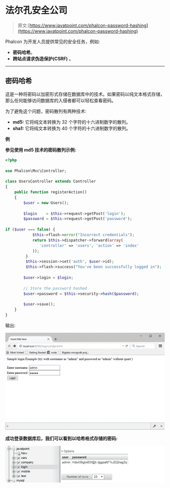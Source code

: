 # 法尔孔安全公司

> 原文:[https://www.javatpoint.com/phalcon-password-hashing](https://www.javatpoint.com/phalcon-password-hashing)

Phalcon 为开发人员提供常见的安全任务，例如:

*   **密码哈希**。
*   **跨站点请求伪造保护(CSRF)** 。

* * *

## 密码哈希

这是一种将密码以加密形式存储在数据库中的技术。如果密码以纯文本格式存储，那么任何能够访问数据库的入侵者都可以轻松查看密码。

为了避免这个问题，密码散列有两种技术:

*   **md5:** 它将纯文本转换为 32 个字符的十六进制数字的散列。
*   **sha1:** 它将纯文本转换为 40 个字符的十六进制数字的散列。

**例**

**参见使用 md5 技术的密码散列示例:**

```php
<?php

use Phalcon\Mvc\Controller;

class UsersController extends Controller
{
    public function registerAction()
    {
        $user = new Users();

        $login    = $this->request->getPost('login');
        $password = $this->request->getPost('password');

if ($user === false) { 
            $this->flash->error("Incorrect credentials"); 
            return $this->dispatcher->forward(array( 
               'controller' => 'users', 'action' => 'index' 
            )); 
         } 
         $this->session->set('auth', $user->id);  
         $this->flash->success("You've been successfully logged in");

        $user->login = $login;

        // Store the password hashed
        $user->password = $this->security->hash($password);

        $user->save();
    }
}

```

输出:

![Phalcon Password Hashing 1](img/338fcd7d70ce59a05e6e0216158adf2c.png)

**成功登录数据库后，我们可以看到以哈希格式存储的密码:**

![Phalcon Password Hashing 2](img/cece073f99947096ce276d34148cc983.png)